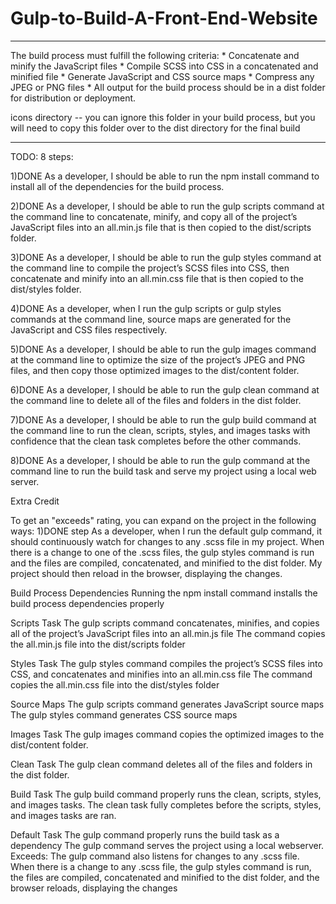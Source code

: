 # Gulp-to-Build-A-Front-End-Website

**********************************************************
The build process must fulfill the following criteria:
	* Concatenate and minify the JavaScript files
	* Compile SCSS into CSS in a concatenated and minified file
	* Generate JavaScript and CSS source maps
	* Compress any JPEG or PNG files
	* All output for the build process should be in a dist folder for distribution or deployment.

icons directory -- you can ignore this folder in your build process, but you will need to copy this folder over to the dist directory for the final build
***********************************************************


TODO: 8 steps:

1)DONE  As a developer, I should be able to run the npm install command to install all of the dependencies for the build process.

2)DONE  As a developer, I should be able to run the gulp scripts command at the command line to concatenate, minify, and copy all of the project’s JavaScript files into an all.min.js file that is then copied to the dist/scripts folder.

3)DONE  As a developer, I should be able to run the gulp styles command at the command line to compile the project’s SCSS files into CSS, then concatenate and minify into an all.min.css file that is then copied to the dist/styles folder.

4)DONE  As a developer, when I run the gulp scripts or gulp styles commands at the command line, source maps are generated for the JavaScript and CSS files respectively.

5)DONE  As a developer, I should be able to run the gulp images command at the command line to optimize the size of the project’s JPEG and PNG files, and then copy those optimized images to the dist/content folder.

6)DONE  As a developer, I should be able to run the gulp clean command at the command line to delete all of the files and folders in the dist folder.

7)DONE  As a developer, I should be able to run the gulp build command at the command line to run the clean, scripts, styles, and images tasks with confidence that the clean task completes before the other commands.

8)DONE  As a developer, I should be able to run the gulp command at the command line to run the build task and serve my project using a local web server.

Extra Credit

To get an "exceeds" rating, you can expand on the project in the following ways:
 1)DONE step
		As a developer, when I run the default gulp command, it should continuously watch for changes to any .scss file in my project. When there is a change to one of the .scss files, the gulp styles command is run and the files are compiled, concatenated, and minified to the dist folder. My project should then reload in the browser, displaying the changes.


Build Process Dependencies
	Running the npm install command installs the build process dependencies properly

Scripts Task
	The gulp scripts command concatenates, minifies, and copies all of the project’s JavaScript files into an all.min.js file
	The command copies the all.min.js file into the dist/scripts folder

Styles Task
	The gulp styles command compiles the project’s SCSS files into CSS, and concatenates and minifies into an all.min.css file
	The command copies the all.min.css file into the dist/styles folder

Source Maps
	The gulp scripts command generates JavaScript source maps
	The gulp styles command generates CSS source maps

Images Task
The gulp images command copies the optimized images to the dist/content folder.

Clean Task
	The gulp clean command deletes all of the files and folders in the dist folder.

Build Task
	The gulp build command properly runs the clean, scripts, styles, and images tasks.
	The clean task fully completes before the scripts, styles, and images tasks are ran.

Default Task
	The gulp command properly runs the build task as a dependency
	The gulp command serves the project using a local webserver.
	Exceeds:
			The gulp command also listens for changes to any .scss file. When there is a change to any .scss file, the gulp styles command is run, the files are compiled, concatenated and minified to the dist folder, and the browser reloads, displaying the changes
